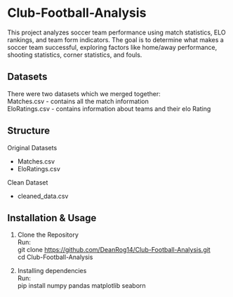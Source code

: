 # Club-Football-Analysis
This project analyzes soccer team performance using match statistics, ELO rankings, and team form indicators. The goal is to determine what makes a soccer team successful, exploring factors like home/away performance, shooting statistics, corner statistics, and fouls. 

## Datasets 
There were two datasets which we merged together:  
Matches.csv - contains all the match information  
EloRatings.csv - contains information about teams and their elo Rating  

## Structure
Original Datasets
 - Matches.csv
 - EloRatings.csv

Clean Dataset
 - cleaned_data.csv

## Installation & Usage

1. Clone the Repository  
Run:  
git clone https://github.com/DeanRog14/Club-Football-Analysis.git  
cd Club-Football-Analysis  

2. Installing dependencies  
Run:  
pip install numpy pandas matplotlib seaborn  
